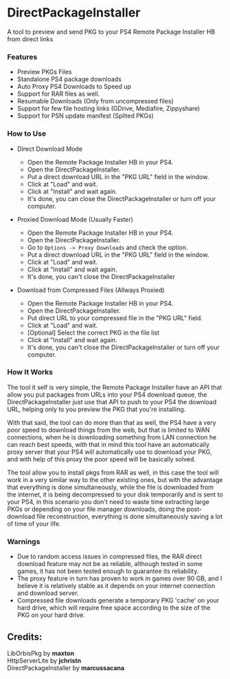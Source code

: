 # DirectPackageInstaller

A tool to preview and send PKG to your PS4 Remote Package Installer HB from direct links

### Features
- Preview PKGs Files
- Standalone PS4 package downloads
- Auto Proxy PS4 Downloads to Speed up
- Support for RAR files as well.
- Resumable Downloads (Only from uncompressed files)
- Support for few file hosting links (GDrive, Mediafire, Zippyshare)
- Support for PSN update manifest (Splited PKGs)

### How to Use 
- Direct Download Mode
	- Open the Remote Package Installer HB in your PS4.
	- Open the DirectPackageInstaller.
	- Put a direct download URL in the "PKG URL" field in the window.
	- Click at "Load" and wait.
	- Click at "Install" and wait again.
	- It's done, you can close the DirectPackageInstaller or turn off your computer.

- Proxied Download Mode (Usually Faster)
	- Open the Remote Package Installer HB in your PS4.
	- Open the DirectPackageInstaller.
	- Go to `Options -> Proxy Downloads` and check the option.
	- Put a direct download URL in the "PKG URL" field in the window.
	- Click at "Load" and wait.
	- Click at "Install" and wait again.
	- It's done, you can't close the DirectPackageInstaller

- Download from Compressed Files (Allways Proxied)
	- Open the Remote Package Installer HB in your PS4.
	- Open the DirectPackageInstaller.
	- Put direct URL to your compressed file in the "PKG URL" field.
	- Click at "Load" and wait.
	- [Optional] Select the correct PKG in the file list
	- Click at "Install" and wait again.
	- It's done, you can't close the DirectPackageInstaller or turn off your computer.

### How It Works
The tool it self is very simple, the Remote Package Installer have an API that allow you put packages from URLs into your PS4 download queue, the DirectPackageInstaller just use that API to push to your PS4 the download URL, helping only to you preview the PKG that you're installing.

With that said, the tool can do more than that as well, the PS4 have a very poor speed to download things from the web, but that is limited to WAN connections, when he is downloading something from LAN connection he can reach best speeds, with that in mind this tool have an automatically proxy server that your PS4 will automatically use to download your PKG, and with help of this proxy the poor speed will be basically solved.

The tool allow you to install pkgs from RAR as well, in this case the tool will work in a very similar way to the other existing ones, but with the advantage that everything is done simultaneously, while the file is downloaded from the internet, it is being decompressed to your disk temporarily and is sent to your PS4, in this scenario you don't need to waste time extracting large PKGs or depending on your file manager downloads, doing the post-download file reconstruction, everything is done simultaneously saving a lot of time of your life.


### Warnings
- Due to random access issues in compressed files, the RAR direct download feature may not be as reliable, although tested in some games, it has not been tested enough to guarantee its reliability.
- The proxy feature in turn has proven to work in games over 90 GB, and I believe it is relatively stable as it depends on your internet connection and download server.
- Compressed file downloads generate a temporary PKG 'cache' on your hard drive, which will require free space according to the size of the PKG on your hard drive.

## Credits:
LibOrbisPkg by **maxton**  
HttpServerLite by **jchristn**  
DirectPackageInstaller by **marcussacana**
